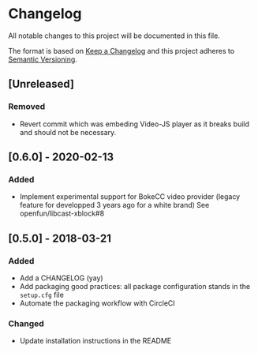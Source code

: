 # Changelog

All notable changes to this project will be documented in this file.

The format is based on [Keep a Changelog](http://keepachangelog.com/en/1.0.0/)
and this project adheres to [Semantic
Versioning](http://semver.org/spec/v2.0.0.html).

## [Unreleased]

### Removed

- Revert commit which was embeding Video-JS player as it breaks build
  and should not be necessary.

## [0.6.0] - 2020-02-13

### Added

- Implement experimental support for BokeCC video provider (legacy feature for
  developped 3 years ago for a white brand) See openfun/libcast-xblock#8

## [0.5.0] - 2018-03-21

### Added

- Add a CHANGELOG (yay)
- Add packaging good practices: all package configuration stands in the
  `setup.cfg` file
- Automate the packaging workflow with CircleCI

### Changed

- Update installation instructions in the README
